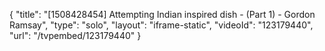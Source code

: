 {
    "title": "[1508428454] Attempting Indian inspired dish - (Part 1) - Gordon Ramsay",
    "type": "solo",
    "layout": "iframe-static",
    "videoId": "123179440",
    "url": "\/tvpembed\/123179440"
}